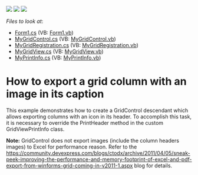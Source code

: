 <!-- default badges list -->
![](https://img.shields.io/endpoint?url=https://codecentral.devexpress.com/api/v1/VersionRange/128628664/13.1.8%2B)
[![](https://img.shields.io/badge/Open_in_DevExpress_Support_Center-FF7200?style=flat-square&logo=DevExpress&logoColor=white)](https://supportcenter.devexpress.com/ticket/details/E5048)
[![](https://img.shields.io/badge/📖_How_to_use_DevExpress_Examples-e9f6fc?style=flat-square)](https://docs.devexpress.com/GeneralInformation/403183)
<!-- default badges end -->
<!-- default file list -->
*Files to look at*:

* [Form1.cs](./CS/MyXtraGrid/Form1.cs) (VB: [Form1.vb](./VB/MyXtraGrid/Form1.vb))
* [MyGridControl.cs](./CS/MyXtraGrid/MyGridControl.cs) (VB: [MyGridControl.vb](./VB/MyXtraGrid/MyGridControl.vb))
* [MyGridRegistration.cs](./CS/MyXtraGrid/MyGridRegistration.cs) (VB: [MyGridRegistration.vb](./VB/MyXtraGrid/MyGridRegistration.vb))
* [MyGridView.cs](./CS/MyXtraGrid/MyGridView.cs) (VB: [MyGridView.vb](./VB/MyXtraGrid/MyGridView.vb))
* [MyPrintInfo.cs](./CS/MyXtraGrid/MyPrintInfo.cs) (VB: [MyPrintInfo.vb](./VB/MyXtraGrid/MyPrintInfo.vb))
<!-- default file list end -->
# How to export a grid column with an image in its caption


<p>This example demonstrates how to create a GridControl descendant which allows exporting columns with an icon in its header. To accomplish this task, it is necessary to override the PrintHeader method in the custom GridViewPrintInfo class.</p><p><strong>Note:</strong> GridControl does not export images (include the column headers images) to Excel for performance reason. Refer to the <u><a href="https://community.devexpress.com/blogs/ctodx/archive/2011/04/05/sneak-peek-improving-the-performance-and-memory-footprint-of-excel-and-pdf-export-from-winforms-grid-coming-in-v2011-1.aspx">https://community.devexpress.com/blogs/ctodx/archive/2011/04/05/sneak-peek-improving-the-performance-and-memory-footprint-of-excel-and-pdf-export-from-winforms-grid-coming-in-v2011-1.aspx</a></u> blog for details.</p><p></p>

<br/>


